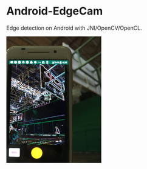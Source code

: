 # Android-EdgeCam
Edge detection on Android with JNI/OpenCV/OpenCL.

<img src="https://github.com/hsihsun/Android-EdgeCam/blob/master/example.jpg" width="250"/>
